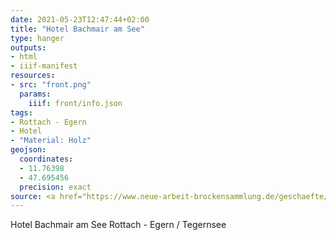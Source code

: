 ```yaml
---
date: 2021-05-23T12:47:44+02:00
title: "Hotel Bachmair am See"
type: hanger
outputs:
- html
- iiif-manifest
resources:
- src: "front.png"
  params:
    iiif: front/info.json
tags:
- Rottach - Egern
- Hotel
- "Material: Holz"
geojson:
  coordinates:
  - 11.76398
  - 47.695456
  precision: exact
source: <a href="https://www.neue-arbeit-brockensammlung.de/geschaefte/zweigstelle-kim/">KiM</a>
---
```


Hotel Bachmair am See Rottach - Egern / Tegernsee
